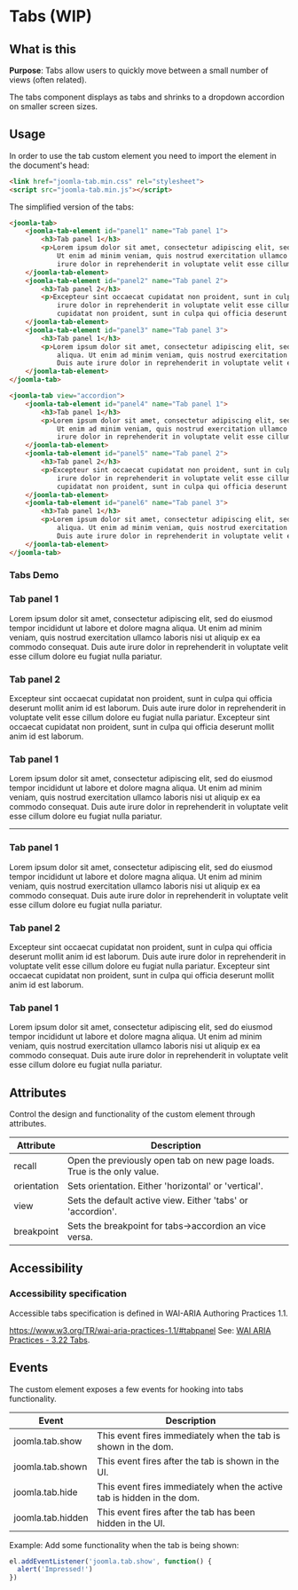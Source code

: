 # Tabs (WIP)

## What is this
**Purpose**: Tabs allow users to quickly move between a small number of views (often related).

The tabs component displays as tabs and shrinks to a dropdown accordion on smaller screen sizes.

## Usage
In order to use the tab custom element you need to import the element in the document's head:
```html
<link href="joomla-tab.min.css" rel="stylesheet">
<script src="joomla-tab.min.js"></script>
```

The simplified version of the tabs:
```html
<joomla-tab>
	<joomla-tab-element id="panel1" name="Tab panel 1">
		<h3>Tab panel 1</h3>
		<p>Lorem ipsum dolor sit amet, consectetur adipiscing elit, sed do eiusmod tempor incididunt ut labore et dolore magna aliqua.
			Ut enim ad minim veniam, quis nostrud exercitation ullamco laboris nisi ut aliquip ex ea commodo consequat. Duis aute
			irure dolor in reprehenderit in voluptate velit esse cillum dolore eu fugiat nulla pariatur.</p>
	</joomla-tab-element>
	<joomla-tab-element id="panel2" name="Tab panel 2">
		<h3>Tab panel 2</h3>
		<p>Excepteur sint occaecat cupidatat non proident, sunt in culpa qui officia deserunt mollit anim id est laborum. Duis aute
			irure dolor in reprehenderit in voluptate velit esse cillum dolore eu fugiat nulla pariatur. Excepteur sint occaecat
			cupidatat non proident, sunt in culpa qui officia deserunt mollit anim id est laborum.</p>
	</joomla-tab-element>
	<joomla-tab-element id="panel3" name="Tab panel 3">
		<h3>Tab panel 1</h3>
		<p>Lorem ipsum dolor sit amet, consectetur adipiscing elit, sed do eiusmod tempor incididunt ut labore et dolore magna
			aliqua. Ut enim ad minim veniam, quis nostrud exercitation ullamco laboris nisi ut aliquip ex ea commodo consequat.
			Duis aute irure dolor in reprehenderit in voluptate velit esse cillum dolore eu fugiat nulla pariatur.</p>
	</joomla-tab-element>
</joomla-tab>

<joomla-tab view="accordion">
    <joomla-tab-element id="panel4" name="Tab panel 1">
        <h3>Tab panel 1</h3>
        <p>Lorem ipsum dolor sit amet, consectetur adipiscing elit, sed do eiusmod tempor incididunt ut labore et dolore magna aliqua.
            Ut enim ad minim veniam, quis nostrud exercitation ullamco laboris nisi ut aliquip ex ea commodo consequat. Duis aute
            irure dolor in reprehenderit in voluptate velit esse cillum dolore eu fugiat nulla pariatur.</p>
    </joomla-tab-element>
    <joomla-tab-element id="panel5" name="Tab panel 2">
        <h3>Tab panel 2</h3>
        <p>Excepteur sint occaecat cupidatat non proident, sunt in culpa qui officia deserunt mollit anim id est laborum. Duis aute
            irure dolor in reprehenderit in voluptate velit esse cillum dolore eu fugiat nulla pariatur. Excepteur sint occaecat
            cupidatat non proident, sunt in culpa qui officia deserunt mollit anim id est laborum.</p>
    </joomla-tab-element>
    <joomla-tab-element id="panel6" name="Tab panel 3">
        <h3>Tab panel 1</h3>
        <p>Lorem ipsum dolor sit amet, consectetur adipiscing elit, sed do eiusmod tempor incididunt ut labore et dolore magna
            aliqua. Ut enim ad minim veniam, quis nostrud exercitation ullamco laboris nisi ut aliquip ex ea commodo consequat.
            Duis aute irure dolor in reprehenderit in voluptate velit esse cillum dolore eu fugiat nulla pariatur.</p>
    </joomla-tab-element>
</joomla-tab>
```

### Tabs Demo

<div>
<joomla-tab>
	<joomla-tab-element id="panel1" name="Tab panel 1">
		<h3>Tab panel 1</h3>
		<p>Lorem ipsum dolor sit amet, consectetur adipiscing elit, sed do eiusmod tempor incididunt ut labore et dolore magna aliqua.
			Ut enim ad minim veniam, quis nostrud exercitation ullamco laboris nisi ut aliquip ex ea commodo consequat. Duis aute
			irure dolor in reprehenderit in voluptate velit esse cillum dolore eu fugiat nulla pariatur.</p>
	</joomla-tab-element>
	<joomla-tab-element id="panel2" name="Tab panel 2">
		<h3>Tab panel 2</h3>
		<p>Excepteur sint occaecat cupidatat non proident, sunt in culpa qui officia deserunt mollit anim id est laborum. Duis aute
			irure dolor in reprehenderit in voluptate velit esse cillum dolore eu fugiat nulla pariatur. Excepteur sint occaecat
			cupidatat non proident, sunt in culpa qui officia deserunt mollit anim id est laborum.</p>
	</joomla-tab-element>
	<joomla-tab-element id="panel3" name="Tab panel 3">
		<h3>Tab panel 1</h3>
		<p>Lorem ipsum dolor sit amet, consectetur adipiscing elit, sed do eiusmod tempor incididunt ut labore et dolore magna
			aliqua. Ut enim ad minim veniam, quis nostrud exercitation ullamco laboris nisi ut aliquip ex ea commodo consequat.
			Duis aute irure dolor in reprehenderit in voluptate velit esse cillum dolore eu fugiat nulla pariatur.</p>
	</joomla-tab-element>
</joomla-tab>

<hr>

<joomla-tab view="accordion">
    <joomla-tab-element id="panel4" name="Tab panel 1">
        <h3>Tab panel 1</h3>
        <p>Lorem ipsum dolor sit amet, consectetur adipiscing elit, sed do eiusmod tempor incididunt ut labore et dolore magna aliqua.
            Ut enim ad minim veniam, quis nostrud exercitation ullamco laboris nisi ut aliquip ex ea commodo consequat. Duis aute
            irure dolor in reprehenderit in voluptate velit esse cillum dolore eu fugiat nulla pariatur.</p>
    </joomla-tab-element>
    <joomla-tab-element active id="panel5" name="Tab panel 2">
        <h3>Tab panel 2</h3>
        <p>Excepteur sint occaecat cupidatat non proident, sunt in culpa qui officia deserunt mollit anim id est laborum. Duis aute
            irure dolor in reprehenderit in voluptate velit esse cillum dolore eu fugiat nulla pariatur. Excepteur sint occaecat
            cupidatat non proident, sunt in culpa qui officia deserunt mollit anim id est laborum.</p>
    </joomla-tab-element>
    <joomla-tab-element id="panel6" name="Tab panel 3">
        <h3>Tab panel 1</h3>
        <p>Lorem ipsum dolor sit amet, consectetur adipiscing elit, sed do eiusmod tempor incididunt ut labore et dolore magna
            aliqua. Ut enim ad minim veniam, quis nostrud exercitation ullamco laboris nisi ut aliquip ex ea commodo consequat.
            Duis aute irure dolor in reprehenderit in voluptate velit esse cillum dolore eu fugiat nulla pariatur.</p>
    </joomla-tab-element>
</joomla-tab>
</div>

## Attributes
Control the design and functionality of the custom element through attributes.

|Attribute		|Description|
|---------------|-----------------------------------------------------------------------------------------------|
|recall			|Open the previously open tab on new page loads. True is the only value.|
|orientation	|Sets orientation. Either 'horizontal' or 'vertical'.|
|view       	|Sets the default active view. Either 'tabs' or 'accordion'.|
|breakpoint     |Sets the breakpoint for tabs->accordion an vice versa.|

## Accessibility

### Accessibility specification

Accessible tabs specification is defined in WAI-ARIA Authoring Practices 1.1.

https://www.w3.org/TR/wai-aria-practices-1.1/#tabpanel
See: [WAI ARIA Practices - 3.22 Tabs](https://www.w3.org/TR/wai-aria-practices-1.1/).

## Events
The custom element exposes a few events for hooking into tabs functionality.

|Event			|Description								     			|
|-----------------------|-----------------------------------------------------------------------------------------------|
|joomla.tab.show		|This event fires immediately when the tab is shown in the dom.				|
|joomla.tab.shown		|This event fires after the tab is shown in the UI.				|
|joomla.tab.hide		|This event fires immediately when the active tab is hidden in the dom.|
|joomla.tab.hidden		|This event fires after the tab has been hidden in the UI.|


Example:
Add some functionality when the tab is being shown:
```js
el.addEventListener('joomla.tab.show', function() {
  alert('Impressed!')
})
```
